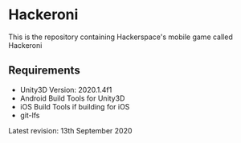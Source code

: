 # Hackeroni

This is the repository containing Hackerspace's mobile game called Hackeroni

## Requirements 
- Unity3D Version: 2020.1.4f1
- Android Build Tools for Unity3D
- iOS Build Tools if building for iOS
- git-lfs

Latest revision: 13th September 2020